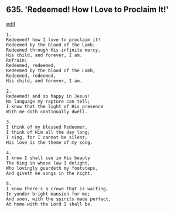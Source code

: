 
## 635.  'Redeemed! How I Love to Proclaim It!'
[edit](https://docs.google.com/document/d/1-uFKOgQPzRcVJYGAXi8NO4M6GSgPAQz7/edit?mode=html)




    1.
    Redeemed! how I love to proclaim it! 
    Redeemed by the blood of the Lamb; 
    Redeemed through His infinite mercy, 
    His child, and forever, I am. 
    Refrain:
    Redeemed, redeemed, 
    Redeemed by the blood of the Lamb; 
    Redeemed, redeemed, 
    His child, and forever, I am. 

    2.
    Redeemed! and so happy in Jesus! 
    No language my rapture can tell; 
    I know that the light of His presence 
    With me doth continually dwell. 

    3.
    I think of my blessed Redeemer, 
    I think of Him all the day long; 
    I sing, for I cannot be silent; 
    His love is the theme of my song. 

    4.
    I know I shall see in His beauty 
    The King in whose law I delight, 
    Who lovingly guardeth my footsteps, 
    And giveth me songs in the night. 

    5.
    I know there's a crown that is waiting, 
    In yonder bright mansion for me; 
    And soon, with the spirits made perfect, 
    At home with the Lord I shall be.
